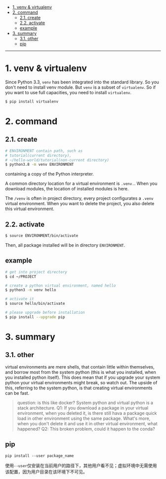 - [1. venv & virtualenv](#1-venv--virtualenv)
- [2. command](#2-command)
  - [2.1. create](#21-create)
  - [2.2. activate](#22-activate)
  - [example](#example)
- [3. summary](#3-summary)
  - [3.1. other](#31-other)
  - [pip](#pip)

---
# 1. venv & virtualenv

Since Python 3.3, `venv` has been integrated into the standard library. So you don't need to install venv module.
But `venv` is a subset of `virtualenv`. So if you want to use full capacities, you need to install `virtualenv`.

```bash
$ pip install virtualenv
```


# 2. command
## 2.1. create

```bash
# ENVIRONMENT contain path, such as 
# tutorial(current directory),
# ~/hello-world/tutorial(non-current directory)
$ python3.8 -m venv ENVIRONMENT
```
containing a copy of the Python interpreter.


A common directory location for a virtual environment is `.venv.`. When you download modules, the location of installed modules is here.

The `/venv` is often in project directory, every project configurates a `.venv` virtual environment. When you want to delete the project, you also delete this virtual environment.

## 2.2. activate

```bash
$ source ENVIRONMENT/bin/activate
```

Then, all package installed will be in directory `ENVIRONMENT`.
## example

```bash
# get into project directory
$ cd ~/PROJECT

# create a python virtual environment, named hello
$ python3 -m venv hello

# activate it
$ source hello/bin/activate

# please upgrade before installation
$ pip install --upgrade pip
```
# 3. summary

## 3.1. other

virtual environments are mere shells, that contain little within themselves, and borrow most from the system python (this is what you installed, when you installed python itself). This does mean that if you upgrade your system python your virtual environments might break, so watch out. The upside of this, referring to the system python, is that creating virtual environments can be fast.


> question: is this like docker? System python and virtual python is a stack architecture.
> Q1: If you download a package in your virtual environment, when you deleted it, is there still hava a package quick load in other environment using the same package. What's more, when you don't delete it and use it in other virtual environment, what happened? 
> Q2: This broken problem, could it happen to the conda?



## pip 
`pip install --user package_name`

使用`--user`仅安装在当前用户的路径下，其他用户看不见；虚拟环境中无需使用该配置，因为用户目录在该环境下不可见。